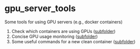 # gpu_server_tools
 Some tools for using GPU servers (e.g., docker containers)

1. Check which containers are using GPUs ([subfolder](./which_containers_using_gpu/))
2. Concise GPU usage monitoring ([subfolder](./concise_GPU_usage_monitoring/))
3. Some useful commands for a new clean container ([subfolder](./container_init/))